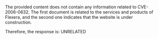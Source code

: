 The provided content does not contain any information related to CVE-2006-0632. The first document is related to the services and products of Flexera, and the second one indicates that the website is under construction.

Therefore, the response is: UNRELATED